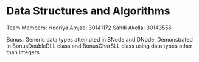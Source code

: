# Data Structures and Algorithms

Team Members:
Hooriya Amjad: 30141172
Sahiti Akella: 30143555

Bonus: Generic data types attempted in SNode and DNode. Demonstrated in BonusDoubleDLL class and BonusCharSLL class using data types other than integers. 